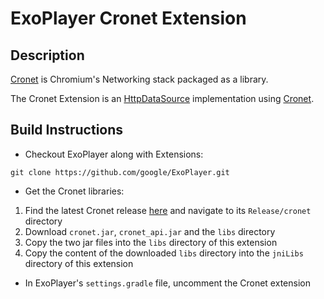 # ExoPlayer Cronet Extension #

## Description ##

[Cronet][] is Chromium's Networking stack packaged as a library.

The Cronet Extension is an [HttpDataSource][] implementation using [Cronet][].

[HttpDataSource]: https://google.github.io/ExoPlayer/doc/reference/com/google/android/exoplayer/upstream/HttpDataSource.html
[Cronet]: https://chromium.googlesource.com/chromium/src/+/master/components/cronet?autodive=0%2F%2F

## Build Instructions ##

* Checkout ExoPlayer along with Extensions:

```
git clone https://github.com/google/ExoPlayer.git
```

* Get the Cronet libraries:

1. Find the latest Cronet release [here][] and navigate to its `Release/cronet`
   directory
1. Download `cronet.jar`, `cronet_api.jar` and the `libs` directory
1. Copy the two jar files into the `libs` directory of this extension
1. Copy the content of the downloaded `libs` directory into the `jniLibs`
   directory of this extension

* In ExoPlayer's `settings.gradle` file, uncomment the Cronet extension

[here]: https://console.cloud.google.com/storage/browser/chromium-cronet/android
